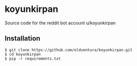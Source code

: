 # koyunkirpan
Source code for the reddit bot account u/koyunkirpan

## Installation
```
$ git clone https://github.com/oldventura/koyunkirpan.git
$ cd koyunkirpan
$ pip -r requirements.txt
```
